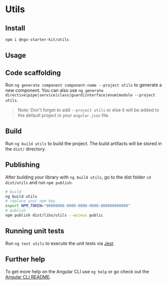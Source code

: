 # Utils

## Install

```bash
npm i @ngx-starter-kit/utils
```

## Usage

## Code scaffolding

Run `ng generate component component-name --project utils` to generate a new component. You can also use `ng generate directive|pipe|service|class|guard|interface|enum|module --project utils`.

> Note: Don't forget to add `--project utils` or else it will be added to the default project in your `angular.json` file.

## Build

Run `ng build utils` to build the project. The build artifacts will be stored in the `dist/` directory.

## Publishing

After building your library with `ng build utils`, go to the dist folder `cd dist/utils` and run `npm publish`.

```bash
# build
ng build utils
# replace your npm key
export NPM_TOKEN="00000000-0000-0000-0000-000000000000"
# publish
npm publish dist/libs/utils --access public
```

## Running unit tests

Run `ng test utils` to execute the unit tests via [Jest](https://jestjs.io/).

## Further help

To get more help on the Angular CLI use `ng help` or go check out the [Angular CLI README](https://github.com/angular/angular-cli/blob/master/README.md).
